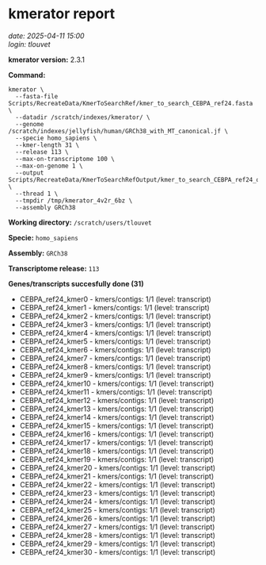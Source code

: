 # kmerator report
*date: 2025-04-11 15:00*  
*login: tlouvet*

**kmerator version:** 2.3.1

**Command:**

```
kmerator \
  --fasta-file Scripts/RecreateData/KmerToSearchRef/kmer_to_search_CEBPA_ref24.fasta \
  --datadir /scratch/indexes/kmerator/ \
  --genome /scratch/indexes/jellyfish/human/GRCh38_with_MT_canonical.jf \
  --specie homo_sapiens \
  --kmer-length 31 \
  --release 113 \
  --max-on-transcriptome 100 \
  --max-on-genome 1 \
  --output Scripts/RecreateData/KmerToSearchRefOutput/kmer_to_search_CEBPA_ref24_output \
  --thread 1 \
  --tmpdir /tmp/kmerator_4v2r_6bz \
  --assembly GRCh38
```

**Working directory:** `/scratch/users/tlouvet`

**Specie:** `homo_sapiens`

**Assembly:** `GRCh38`

**Transcriptome release:** `113`

**Genes/transcripts succesfully done (31)**

- CEBPA_ref24_kmer0 - kmers/contigs: 1/1 (level: transcript)
- CEBPA_ref24_kmer1 - kmers/contigs: 1/1 (level: transcript)
- CEBPA_ref24_kmer2 - kmers/contigs: 1/1 (level: transcript)
- CEBPA_ref24_kmer3 - kmers/contigs: 1/1 (level: transcript)
- CEBPA_ref24_kmer4 - kmers/contigs: 1/1 (level: transcript)
- CEBPA_ref24_kmer5 - kmers/contigs: 1/1 (level: transcript)
- CEBPA_ref24_kmer6 - kmers/contigs: 1/1 (level: transcript)
- CEBPA_ref24_kmer7 - kmers/contigs: 1/1 (level: transcript)
- CEBPA_ref24_kmer8 - kmers/contigs: 1/1 (level: transcript)
- CEBPA_ref24_kmer9 - kmers/contigs: 1/1 (level: transcript)
- CEBPA_ref24_kmer10 - kmers/contigs: 1/1 (level: transcript)
- CEBPA_ref24_kmer11 - kmers/contigs: 1/1 (level: transcript)
- CEBPA_ref24_kmer12 - kmers/contigs: 1/1 (level: transcript)
- CEBPA_ref24_kmer13 - kmers/contigs: 1/1 (level: transcript)
- CEBPA_ref24_kmer14 - kmers/contigs: 1/1 (level: transcript)
- CEBPA_ref24_kmer15 - kmers/contigs: 1/1 (level: transcript)
- CEBPA_ref24_kmer16 - kmers/contigs: 1/1 (level: transcript)
- CEBPA_ref24_kmer17 - kmers/contigs: 1/1 (level: transcript)
- CEBPA_ref24_kmer18 - kmers/contigs: 1/1 (level: transcript)
- CEBPA_ref24_kmer19 - kmers/contigs: 1/1 (level: transcript)
- CEBPA_ref24_kmer20 - kmers/contigs: 1/1 (level: transcript)
- CEBPA_ref24_kmer21 - kmers/contigs: 1/1 (level: transcript)
- CEBPA_ref24_kmer22 - kmers/contigs: 1/1 (level: transcript)
- CEBPA_ref24_kmer23 - kmers/contigs: 1/1 (level: transcript)
- CEBPA_ref24_kmer24 - kmers/contigs: 1/1 (level: transcript)
- CEBPA_ref24_kmer25 - kmers/contigs: 1/1 (level: transcript)
- CEBPA_ref24_kmer26 - kmers/contigs: 1/1 (level: transcript)
- CEBPA_ref24_kmer27 - kmers/contigs: 1/1 (level: transcript)
- CEBPA_ref24_kmer28 - kmers/contigs: 1/1 (level: transcript)
- CEBPA_ref24_kmer29 - kmers/contigs: 1/1 (level: transcript)
- CEBPA_ref24_kmer30 - kmers/contigs: 1/1 (level: transcript)

